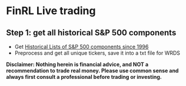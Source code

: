 # FinRL Live trading

## Step 1: get all historical S&P 500 components 
* Get [Historical Lists of S&P 500 components since 1996](https://github.com/fja05680/sp500) 
* Preprocess and get all unique tickers, save it into a txt file for WRDS


**Disclaimer: Nothing herein is financial advice, and NOT a recommendation to trade real money. Please use common sense and always first consult a professional before trading or investing.**
